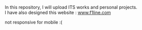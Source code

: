In this repository, I will upload ITS works and personal projects. <br>
I have also designed this website : www.f1line.com <br>

not responsive for mobile :( 
